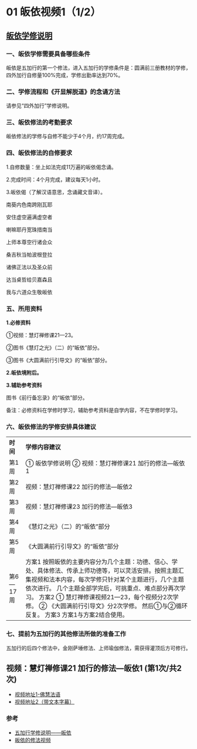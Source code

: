 # 01 皈依视频1（1/2）

## [皈依学修说明](https://fohuifayu.com/index.php/huideng-jiangtang/chanxiuke/zen-04/8656-zen04-gy)

### 一、皈依学修需要具备哪些条件

皈依是五加行的第一个修法，进入五加行的学修条件是：圆满前三册教材的学修，四外加行自修量100%完成，学修出勤率达到70%。

### 二、学修流程和《开显解脱道》的念诵方法

请参见“四外加行”学修说明。

### 三、皈依修法的考勤要求

皈依修法的学修与自修不能少于4个月，约17周完成。

### 四、皈依修法的自修要求

1.自修数量：坐上如法完成11万遍的皈依偈念诵。

2.完成时间：4个月完成，建议每天1小时。

3.皈依偈（了解汉语意思，念诵藏文音译）。

南葵内色南跨刚瓦耶

安住虚空遍满虚空者

喇嘛耶丹宽珠措南当

上师本尊空行诸会众

桑吉秋当帕波根登拉

诸佛正法以及圣众前

达当桌哲给贝嘉森且

我与六道众生敬皈依

### 五、所用资料

**1.必修资料** 

①视频：慧灯禅修课21—23。

②图书《慧灯之光》（二）的“皈依”部分。

③图书《大圆满前行引导文》的“皈依”部分。

**2.皈依境附后。**

**3.辅助参考资料**

图书《前行备忘录》的“皈依”部分。

备注：必修资料在学修时学习，辅助参考资料是自学内容，不在学修时学习。

### 六、皈依修法的学修安排具体建议 

|   |   |
|---|---|
|**时间**|**学修内容建议**|
|第1周|① 皈依学修说明  ② 视频：慧灯禅修课21 加行的修法—皈依1|
|第2周|视频：慧灯禅修课22 加行的修法—皈依2|
|第3周|视频：慧灯禅修课23 加行的修法—皈依3|
|第4周|《慧灯之光》（二）的“皈依”部分|
|第5周|《大圆满前行引导文》的“皈依”部分|
|第6—17周|方案1  按照皈依的主要内容分为几个主题：功德、信心、学处、具体修法、传承上师功德等，可以灵活安排。按照主题汇集视频和法本内容，每次学修只针对某个主题进行，几个主题依次进行。  几个主题全部学完后，可挑重点、难点部分再次学习。  方案2  ① 慧灯禅修课视频21—23，每个视频分2次学修。  ② 《大圆满前行引导文》分2次学修。  然后①与②循环反复。  方案3  方案1与方案2结合使用。|

### 七、提前为五加行的其他修法所做的准备工作

五加行的后四个修法中，金刚萨埵修法、上师瑜伽修法，需获得灌顶后方可修行。

## 视频：慧灯禅修课21 加行的修法—皈依1 (第1次/共2次)

- [视频地址1-佛慧法语](https://fohuifayu.com/index.php/huideng-jiangtang/chanxiuke/zen-04/2611-l17091)
- [视频地址2（带文本字幕）](/video#慧灯禅修课第四册/01-1%20慧灯禅修课21%20加行的修法-皈依1.mp4)


### 参考

- [五加行学修说明——皈依](https://fohuifayu.com/index.php/huideng-jiangtang/chanxiuke/zen-04/8656-zen04-gy)
- [皈依的修法视频](https://fohuifayu.com/index.php/huideng-jiangtang/fofa-jianxiu/guiyi-de-xiufa)

